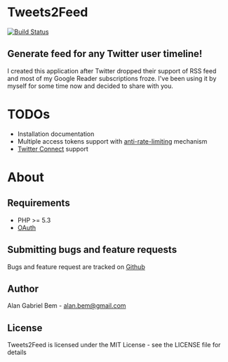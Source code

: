 Tweets2Feed
===========

[![Build Status](https://secure.travis-ci.org/alanbem/tweets2feed.png?branch=master)](http://travis-ci.org/alanbem/tweets2feed)

Generate feed for any Twitter user timeline!
--------------------------------------------

I created this application after Twitter dropped their support of RSS feed and most of my Google Reader subscriptions froze.
I've been using it by myself for some time now and decided to share with you.

TODOs
=====

- Installation documentation
- Multiple access tokens support with [anti-rate-limiting](https://dev.twitter.com/docs/rate-limiting/1.1) mechanism
- [Twitter Connect](https://dev.twitter.com/docs/auth/sign-twitter) support

About
=====

Requirements
------------

- PHP >= 5.3
- [OAuth](http://php.net/manual/en/book.oauth.php)

Submitting bugs and feature requests
------------------------------------

Bugs and feature request are tracked on [Github](https://github.com/alanbem/tweets2feed/issues)

Author
------

Alan Gabriel Bem - <alan.bem@gmail.com>

License
-------

Tweets2Feed is licensed under the MIT License - see the LICENSE file for details